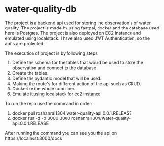 # water-quality-db

The project is a backend api used for storing the observation's of water quality. The project is made by using fastpai, docker and the database used here is Postgres. The project is also deployed on EC2 instance and
emulated using localstack. I have also used JWT Authentication, so the api's are protected.

The execution of project is by following steps:
  1. Define the schema for the tables that would be used to store the observation and connect to the database
  2. Create the tables.
  3. Define the pydantic model that will be used.
  4. Making the route's for different action of the api such as CRUD.
  5. Dockerize the whole container.
  6. Emulate it using localstack for ec2 instance

To run the repo use the command in order:
  1. docker pull roshanrai1304/water-quality-api:0.0.1.RELEASE
  2. docker run -d -p 3000:3000 roshanrai1304/water-quality-api:0.0.1.RELEASE

After running the command you can see you the api on https://localhost:3000/docs
